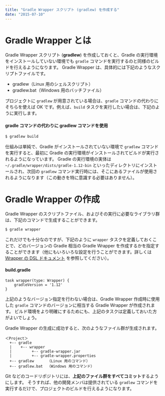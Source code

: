 ```yaml
---
title: "Gradle Wrapper スクリプト (gradlew) を作成する"
date: "2015-07-10"
---
```


Gradle Wrapper とは
===

Gradle Wrapper スクリプト (**gradlew**) を作成しておくと、Gradle の実行環境をインストールしていない環境でも `gradle` コマンドを実行するのと同様のビルドを行えるようになります。
Gradle Wrapper は、具体的には下記のようなスクリプトファイルです。

* gradlew（Linux 用のシェルスクリプト）
* gradlew.bat（Windows 用のバッチファイル）

プロジェクトに `gradlew` が用意されている場合は、`gradle` コマンドの代わりにそちらを使えば OK です。例えば、`build` タスクを実行したい場合は、下記のように実行します。

#### gradle コマンドの代わりに gradlew コマンドを使用
```sh
$ gradlew build
```

仕組みは単純で、Gradle がインストールされていない環境で `gradlew` コマンドを実行すると、最初に Gradle の実行環境がインストールされてビルドが実行されるようになっています。
Gradle の実行環境の実体は `~/.gradle/wrapper/dists/gradle-1.12-bin` といったディレクトリにインストールされ、次回の `gradlew` コマンド実行時には、そこにあるファイルが使用されるようになります（この動きを特に意識する必要はありません）。


Gradle Wrapper の作成
===
Gradle Wrapper のスクリプトファイル、およびその実行に必要なライブラリ群は、下記のコマンドで生成することができます。

```sh
$ gradle wrapper
```

これだけでも十分なのですが、下記のように `wrapper` タスクを定義しておくことで、どのバージョンの Gradle 相当の Gradle Wrapper を作成するかを指定することができます（他にもいろいろな設定を行うことができます。詳しくは [Wrapper の DSL ドキュメント](https://docs.gradle.org/current/dsl/org.gradle.api.tasks.wrapper.Wrapper.html) を参照してください）。

#### build.gradle
```
task wrapper(type: Wrapper) {
    gradleVersion = '1.12'
}
```

上記のようなバージョン指定を行わない場合は、Gradle Wrapper 作成時に使用した `gradle` コマンドのバージョンに相当する Gradle Wrapper が作成されます。
ビルド環境をより明確にするためにも、上記のタスクは定義しておいた方がよいでしょう。

Gradle Wrapper の生成に成功すると、次のようなファイル群が生成されます。

```
＜Project＞
  +-- gradle
  |    +-- wrapper
  |         +-- gradle-wrapper.jar
  |         +-- gradle-wrapper.properties
  +-- gradlew      （Linux 用のコマンド）
  +-- gradlew.bat  （Windows 用のコマンド）
```

Git などのコードリポジトリには、**上記のファイル群をすべてコミット**するようにします。
そうすれば、他の開発メンバは提供されている `gradlew` コマンドを実行するだけで、プロジェクトのビルドを行えるようになります。

